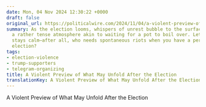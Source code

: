 ```yaml
---
date: Mon, 04 Nov 2024 12:30:22 +0000
draft: false
original_url: https://politicalwire.com/2024/11/04/a-violent-preview-of-what-may-unfold-after-the-election/
summary: As the election looms, whispers of unrest bubble to the surface, revealing
  a rather tense atmosphere akin to waiting for a pot to boil over. Let's hope it
  stays calm—after all, who needs spontaneous riots when you have a perfectly good
  election?
tags:
- election-violence
- trump-supporters
- telegram-organizing
title: A Violent Preview of What May Unfold After the Election
translationKey: A Violent Preview of What May Unfold After the Election
---
```


A Violent Preview of What May Unfold After the Election